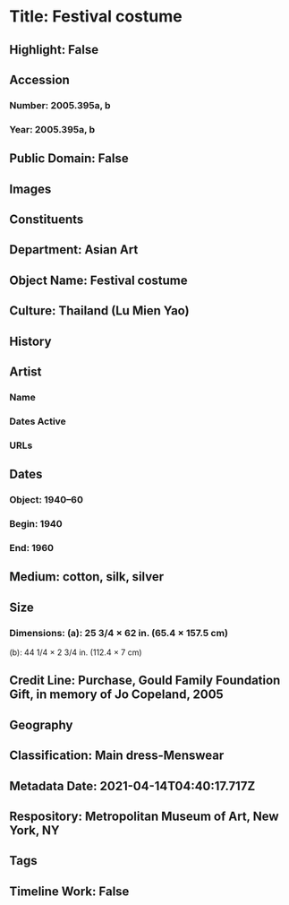 # Title: Festival costume
## Highlight: False
## Accession
### Number: 2005.395a, b
### Year: 2005.395a, b
## Public Domain: False
## Images
## Constituents
## Department: Asian Art
## Object Name: Festival costume
## Culture: Thailand (Lu Mien Yao)
## History
## Artist
### Name
### Dates Active
### URLs
## Dates
### Object: 1940–60
### Begin: 1940
### End: 1960
## Medium: cotton, silk, silver
## Size
### Dimensions: (a): 25 3/4 × 62 in. (65.4 × 157.5 cm)
(b): 44 1/4 × 2 3/4 in. (112.4 × 7 cm)
## Credit Line: Purchase, Gould Family Foundation Gift, in memory of Jo Copeland, 2005
## Geography
## Classification: Main dress-Menswear
## Metadata Date: 2021-04-14T04:40:17.717Z
## Respository: Metropolitan Museum of Art, New York, NY
## Tags
## Timeline Work: False